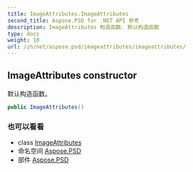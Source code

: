 ```yaml
---
title: ImageAttributes.ImageAttributes
second_title: Aspose.PSD for .NET API 参考
description: ImageAttributes 构造函数. 默认构造函数
type: docs
weight: 10
url: /zh/net/aspose.psd/imageattributes/imageattributes/
---
```

## ImageAttributes constructor

默认构造函数。

```csharp
public ImageAttributes()
```

### 也可以看看

* class [ImageAttributes](../)
* 命名空间 [Aspose.PSD](../../imageattributes/)
* 部件 [Aspose.PSD](../../../)


